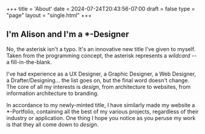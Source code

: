 +++
title = 'About'
date = 2024-07-24T20:43:56-07:00
draft = false
type = "page"
layout = "single.html"
+++

## I'm Alison and I'm a \*-Designer

No, the asterisk isn't a typo. It's an innovative new title I've given to myself. Taken from the programming concept, the asterisk represents a *wildcard* -- a fill-in-the-blank.

I've had experience as a UX Designer, a Graphic Designer, a Web Designer, a Drafter/Designing... the list goes on, but the final word doesn't change. The core of all my interests is *design*, from architecture to websites, from information architecture to branding. 

In accordance to my newly-minted title, I have similarly made my website a \*-Portfolio, containing all the best of my various projects, regardless of their industry or application. One thing I hope you notice as you peruse my work is that they all come down to *design*.